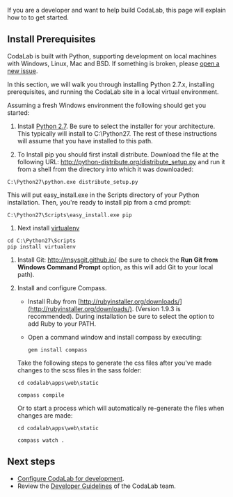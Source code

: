 If you are a developer and want to help build CodaLab, this page will explain how to to get started.

## Install Prerequisites

CodaLab is built with Python, supporting development on local machines with Windows, Linux, Mac and BSD. If something is broken, please [open a new issue](https://github.com/codalab/codalab/issues?state=open).

In this section, we will walk you through installing Python 2.7.x, installing prerequisites, and running the CodaLab site in a local virtual environment.

Assuming a fresh Windows environment the following should get you started:

1. Install [Python 2.7](http://www.python.org/getit/). Be sure to select the installer for your architecture. This typically will install to C:\Python27. The rest of these instructions will assume that you have installed to this path.

1. To Install pip you should first install distribute. Download the file at the following URL:
   http://python-distribute.org/distribute_setup.py and run it from a shell from the directory into which it was downloaded:
```
C:\Python27\python.exe distribute_setup.py
```
This will put easy_install.exe in the Scripts directory of your Python installation. Then, you're ready to install pip from a cmd prompt:
```
C:\Python27\Scripts\easy_install.exe pip
```

1. Next install [virtualenv](http://www.virtualenv.org/)
```
cd C:\Python27\Scripts
pip install virtualenv
```

1. Install Git: http://msysgit.github.io/ (be sure to check the **Run Git from Windows Command Prompt** option, as this will add Git to your local path).

5. Install and configure Compass.

   - Install Ruby from  [http://rubyinstaller.org/downloads/](http://rubyinstaller.org/downloads/). (Version 1.9.3 is recommended). During installation be sure to select the option to add Ruby to your PATH.
 
   - Open a command window and install compass by executing: 

     `gem install compass`

   Take the following steps to generate the css files after you've made changes to the scss files in the sass folder:

     `cd codalab\apps\web\static`

     `compass compile`

   Or to start a process which will automatically re-generate the files when changes are made:

     `cd codalab\apps\web\static`

     `compass watch .`

## Next steps
- [Configure CodaLab for development](https://github.com/codalab/codalab/wiki/Dev:-Configure-Codalab-For-Development).
- Review the [Developer Guidelines](https://github.com/codalab/codalab/wiki/Dev:-Developer-Guidelines) of the CodaLab team.